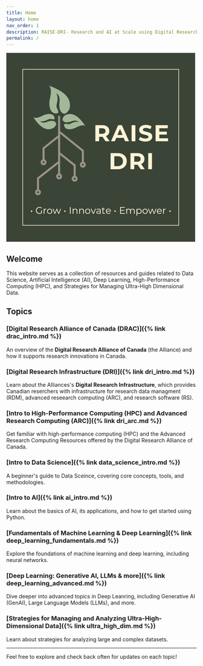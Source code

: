 ```yaml
---
title: Home
layout: home
nav_order: 1
description: RAISE-DRI- Research and AI at Scale using Digital Research Infrastructure Resources 
permalink: /
---
```


![RAISE-DRI logo](assets/images/RAISE-DRI_logo_full.png)

## Welcome

This website serves as a collection of resources and guides related to Data Science, Artificial Intelligence (AI), Deep Learning, High-Performance Computing (HPC), and Strategies for Managing Ultra-High Dimensional Data.  

## Topics 

### [Digital Research Alliance of Canada (DRAC)]({% link drac_intro.md %})
An overview of the **Digital Research Alliance of Canada** (the Alliance) and how it supports research innovations in Canada. 

### [Digital Research Infrastructure (DRI)]({% link dri_intro.md %})
Learn about the Alliances's **Digital Research Infrastructure**, which provides Canadian reserchers with infrastructure for research data managment (RDM), advanced reseearch computing (ARC), and research software (RS). 

### [Intro to High-Performance Computing (HPC) and Advanced Research Computing (ARC)]({% link dri_arc.md %})
Get familiar with high-performance computing (HPC) and the Advanced Research Computing Resources offered by the Digital Research Alliance of Canada. 

### [Intro to Data Science]({% link data_science_intro.md %})
A beginner's guide to Data Sceince, covering core concepts, tools, and methodologies. 

### [Intro to AI]({% link ai_intro.md %})
Learn about the basics of AI, its applications, and how to get started using Python. 

### [Fundamentals of Machine Learning & Deep Learning]({% link deep_learning_fundamentals.md %})
Explore the foundations of machine learning and deep learning, including neural networks. 

### [Deep Learning: Generative AI, LLMs & more]({% link deep_learning_advanced.md %})
Dive deeper into advanced topics in Deep Leanring, including Generative AI (GenAI), Large Language Models (LLMs), and more.   

### [Strategies for Managing and Analyzing Ultra-High-Dimensional Data]({% link ultra_high_dim.md %})
Learn about strategies for analyzing large and complex datasets. 

---

Feel free to explore and check back often for updates on each topic! 

